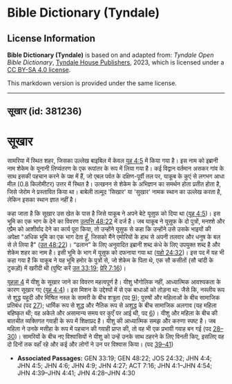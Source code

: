 # Bible Dictionary (Tyndale)

## License Information

**Bible Dictionary (Tyndale)** is based on and adapted from: _Tyndale Open Bible Dictionary_, [Tyndale House Publishers](https://tyndaleopenresources.com/), 2023, which is licensed under a [CC BY-SA 4.0 license](https://creativecommons.org/licenses/by-sa/4.0/legalcode.en).

This markdown version is provided under the same license.



--------------------------------

## सूखार (id: 381236)

सूखार
=====

सामरिया में स्थित शहर, जिसका उल्लेख बाइबिल में केवल [यूह 4:5](https://ref.ly/John4:5) में किया गया है। इस नाम को इब्रानी नाम शेकेम के यूनानी लिप्यंतरण के एक रूपांतर के रूप में लिया गया है। कई विद्वान वर्तमान असकर गांव के साथ इसकी पहचान करने के पक्ष में हैं, जो एबल पर्वत के दक्षिण\-पूर्वी तल पर, याकूब के कुएं से लगभग आधा मील (0\.8 किलोमीटर) उत्तर में स्थित है। उत्खनन से शेकेम के अभिज्ञान का समर्थन होता प्रतीत होता है, जिसे जेरोम ने प्रस्तावित किया था। बाबेली तल्मूद 'सिखार' या 'सुखार' नामक स्थान का उल्लेख करता है, लेकिन इसका स्थान ज्ञात नहीं है।

कहा जाता है कि सूखार उस खेत के पास है जिसे याकूब ने अपने बेटे यूसुफ को दिया था ([यूह 4:5](https://ref.ly/John4:5))। इस भूमि का एक भाग के देने का विवरण [उत्पत्ति 48:22](https://ref.ly/Gen48:22) में दर्ज है। जब याकूब ने यूसुफ के दो पुत्रों, मनश्शे और एप्रैम को आशीर्वाद देने का कार्य पूरा किया, तो उन्होंने यूसुफ से कहा कि उन्होंने उसे उसके भाइयों की अपेक्षा "अधिक भूमि का एक भाग देता हूँ, जिसको मैंने एमोरियों के हाथ से अपनी तलवार और धनुष के बल से ले लिया है" ([उत 48:22](https://ref.ly/Gen48:22))। “ढलान” के लिए अनुवादित इब्रानी शब्द कंधे के लिए उपयुक्त शब्द है और शेकेम शहर का नाम है। इसी भूमि के भाग में यूसुफ को दफनाया गया था ([यहो 24:32](https://ref.ly/Josh24:32))। इस पद में यह भी कहा गया है कि याकूब ने यह भूमि हमोर के पुत्रों से, जो शेकेम के पिता थे, एक सौ कसीतों (सौ चांदी के टुकड़ों) में खरीदी थी (पुष्टि करें [उत 33:19](https://ref.ly/Gen33:19); [प्रेरि 7:16](https://ref.ly/Acts7:16))।

[यूहन्ना 4](https://ref.ly/John4:1-John4:54) में यीशु के सूखार जाने का विवरण महत्वपूर्ण है। यीशु भौगोलिक नहीं, आध्यात्मिक आवश्यकता के कारण सूखार गए ([यूह 4:4](https://ref.ly/John4:4))। इस मिशन के उद्देश्यों में से एक बाधाओं को तोड़ना था: जैसे कि, नस्लीय रूप से शुद्ध यहूदी और मिश्रित नस्ल के सामरी के बीच शत्रुता (पद [9](https://ref.ly/John4:9)); पुरुषों और महिलाओं के बीच सामाजिक प्रतिबंध (पद [27](https://ref.ly/John4:27)); धार्मिक रूप से शुद्ध और नैतिक रूप से अशुद्ध के बीच सामाजिक अलगाव (यह महिला बहिष्कृत थी; वह अकेले और असामान्य समय पर कुएँ पर आई थी, पद [6](https://ref.ly/John4:6))। यीशु और महिला के बीच की बातचीत व्यक्तिगत गवाही के रूप में शिक्षाप्रद है। यीशु की आध्यात्मिक समझ और करुणा स्पष्ट है। जब महिला ने उनके मसीहा के रूप में पहचान की गवाही प्राप्त की, तो वह भी एक प्रभावी गवाह बन गई (पद [28–30](https://ref.ly/John4:28-John4:30))। सामरियों के बीच नए विश्वासियों ने यीशु को उन्हें उनके साथ ठहरने के लिए विनती किए, इसलिए वह दो दिनों तक वहाँ रहे और कई और लोगों ने उन पर विश्वास किया। (पद [39–41](https://ref.ly/John4:39-John4:41))

* **Associated Passages:** GEN 33:19; GEN 48:22; JOS 24:32; JHN 4:4; JHN 4:5; JHN 4:6; JHN 4:9; JHN 4:27; ACT 7:16; JHN 4:1–JHN 4:54; JHN 4:39–JHN 4:41; JHN 4:28–JHN 4:30

